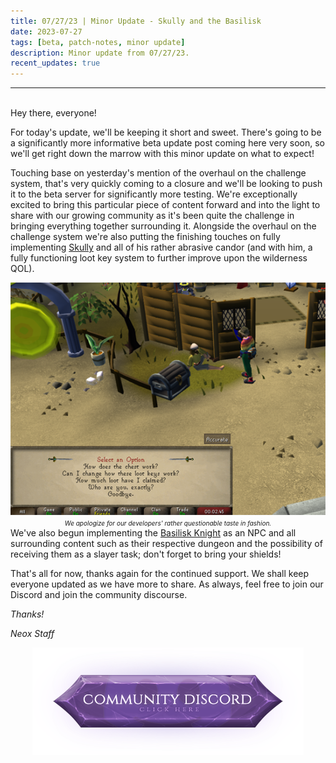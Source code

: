```yaml
---
title: 07/27/23 | Minor Update - Skully and the Basilisk
date: 2023-07-27
tags: [beta, patch-notes, minor update]
description: Minor update from 07/27/23.
recent_updates: true
---
```


***
<br>
Hey there, everyone!

For today's update, we'll be keeping it short and sweet. There's going to be a significantly more informative beta update post coming here very soon, so we'll get right down the marrow with this minor update on what to expect! 

Touching base on yesterday's mention of the overhaul on the challenge system, that's very quickly coming to a closure and we'll be looking to push it to the beta server for significantly more testing. We're exceptionally excited to bring this particular piece of content forward and into the light to share with our growing community as it's been quite the challenge in bringing everything together surrounding it. Alongside the overhaul on the challenge system we're also putting the finishing touches on fully implementing <a href="https://oldschool.runescape.wiki/w/Skully">Skully</a> and all of his rather abrasive candor (and with him, a fully functioning loot key system to further improve upon the wilderness QOL). 
<div class="spacer-medium"></div>
<center>
<img src="/assets/img/updates/072723/skullyv2.png"><br>
<em><font size="1">We apologize for our developers' rather questionable taste in fashion.</font></em>
</center>
<div class="spacer-medium"></div>
We've also begun implementing the <a href="https://oldschool.runescape.wiki/w/Basilisk_Knight">Basilisk Knight</a> as an NPC and all surrounding content such as their respective dungeon and the possibility of receiving them as a slayer task; don't forget to bring your shields!

That's all for now, thanks again for the continued support. We shall keep everyone updated as we have more to share. As always, feel free to join our Discord and join the community discourse. 

<em>Thanks!

<em>Neox Staff<br>

<div class="spacer-medium"></div>
<center><a href="https://discord.com/invite/neoxps"><img src="/assets/img/JoinDiscord.png"></a></center>